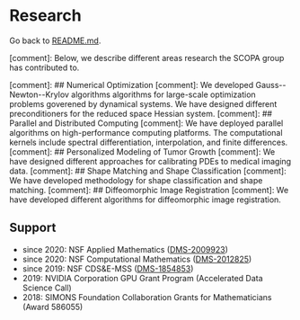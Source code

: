 # Research

Go back to [README.md](../README.md).

[comment]: Below, we describe different areas research the SCOPA group has contributed to.

[comment]: ## Numerical Optimization
[comment]: We developed Gauss--Newton--Krylov algorithms algorithms for large-scale optimization problems goverened by dynamical systems. We have designed different preconditioners for the reduced space Hessian system. 
[comment]: ## Parallel and Distributed Computing
[comment]: We have deployed parallel algorithms on high-performance computing platforms. The computational kernels include spectral differentiation, interpolation, and finite differences.
[comment]: ## Personalized Modeling of Tumor Growth
[comment]: We have designed different approaches for calibrating PDEs to medical imaging data.
[comment]: ## Shape Matching and Shape Classification
[comment]: We have developed methodology for shape classification and shape matching.
[comment]: ## Diffeomorphic Image Registration
[comment]: We have developed different algorithms for diffeomorphic image registration.


## Support
* since 2020: NSF Applied Mathematics ([DMS-2009923](https://www.nsf.gov/awardsearch/showAward?AWD_ID=2009923))
* since 2020: NSF Computational Mathematics ([DMS-2012825](https://www.nsf.gov/awardsearch/showAward?AWD_ID=2012825))
* since 2019: NSF CDS&E-MSS ([DMS-1854853](https://www.nsf.gov/awardsearch/showAward?AWD_ID=1854853))
* 2019: NVIDIA Corporation GPU Grant Program (Accelerated Data Science Call)
* 2018: SIMONS Foundation Collaboration Grants for Mathematicians (Award 586055)
